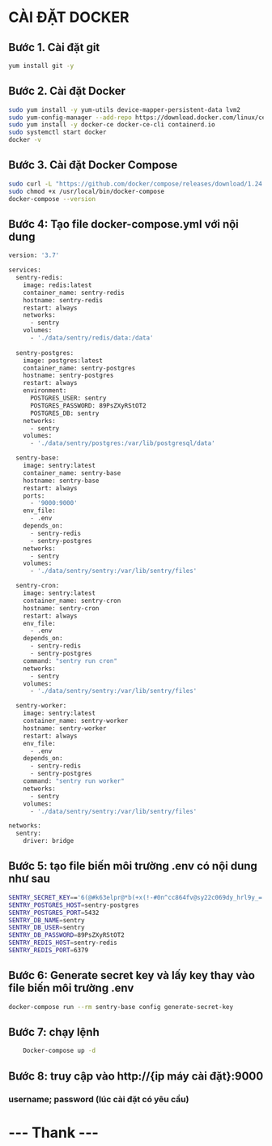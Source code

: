 # CÀI ĐẶT DOCKER
## Bước 1. Cài đặt git
```bash
yum install git -y
```


## Bước 2. Cài đặt Docker
```bash
sudo yum install -y yum-utils device-mapper-persistent-data lvm2
sudo yum-config-manager --add-repo https://download.docker.com/linux/centos/docker-ce.repo
sudo yum install -y docker-ce docker-ce-cli containerd.io
sudo systemctl start docker
docker -v
```


## Bước 3. Cài đặt Docker Compose
```bash
sudo curl -L "https://github.com/docker/compose/releases/download/1.24.0/docker-compose-$(uname -s)-$(uname -m)" -o /usr/local/bin/docker-compose
sudo chmod +x /usr/local/bin/docker-compose
docker-compose --version
```

## Bước 4: Tạo file docker-compose.yml với nội dung
```bash
version: '3.7'

services:
  sentry-redis:
    image: redis:latest
    container_name: sentry-redis
    hostname: sentry-redis
    restart: always
    networks:
      - sentry
    volumes:
      - './data/sentry/redis/data:/data'
  
  sentry-postgres:
    image: postgres:latest
    container_name: sentry-postgres
    hostname: sentry-postgres
    restart: always
    environment:
      POSTGRES_USER: sentry
      POSTGRES_PASSWORD: 89PsZXyRStOT2
      POSTGRES_DB: sentry
    networks:
      - sentry
    volumes:
      - './data/sentry/postgres:/var/lib/postgresql/data'

  sentry-base:
    image: sentry:latest
    container_name: sentry-base
    hostname: sentry-base
    restart: always
    ports:
      - '9000:9000'
    env_file:
      - .env
    depends_on:
      - sentry-redis
      - sentry-postgres
    networks:
      - sentry
    volumes:
      - './data/sentry/sentry:/var/lib/sentry/files'

  sentry-cron:
    image: sentry:latest
    container_name: sentry-cron
    hostname: sentry-cron
    restart: always
    env_file:
      - .env
    depends_on:
      - sentry-redis
      - sentry-postgres
    command: "sentry run cron"
    networks:
      - sentry
    volumes:
      - './data/sentry/sentry:/var/lib/sentry/files'

  sentry-worker:
    image: sentry:latest
    container_name: sentry-worker
    hostname: sentry-worker
    restart: always
    env_file:
      - .env
    depends_on:
      - sentry-redis
      - sentry-postgres
    command: "sentry run worker"
    networks:
      - sentry
    volumes:
      - './data/sentry/sentry:/var/lib/sentry/files'

networks:
  sentry:
    driver: bridge
```
## Bước 5: tạo file biến môi trường .env có nội dung như sau
```bash
SENTRY_SECRET_KEY=='6(@#k63elpr@*b(+x(!-#0n^cc864fv@sy22c069dy_hrl9y_='
SENTRY_POSTGRES_HOST=sentry-postgres
SENTRY_POSTGRES_PORT=5432
SENTRY_DB_NAME=sentry
SENTRY_DB_USER=sentry
SENTRY_DB_PASSWORD=89PsZXyRStOT2
SENTRY_REDIS_HOST=sentry-redis
SENTRY_REDIS_PORT=6379
```

## Bước 6: Generate secret key và lấy key thay vào file biến môi trường .env

```bash
docker-compose run --rm sentry-base config generate-secret-key
```
## Bước 7: chạy lệnh
```bash
    Docker-compose up -d
```

## Bước 8: truy cập vào http://{ip máy cài đặt}:9000 
### username; password (lúc cài đặt có yêu cầu)
# --- Thank ---